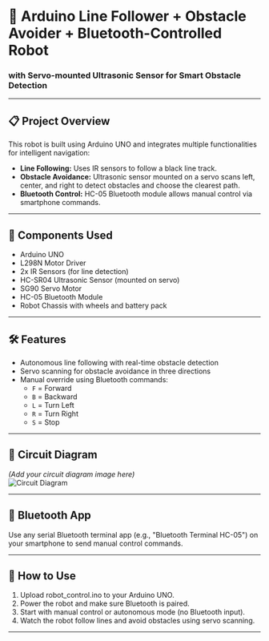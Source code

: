 # 🤖 Arduino Line Follower + Obstacle Avoider + Bluetooth-Controlled Robot  
### with Servo-mounted Ultrasonic Sensor for Smart Obstacle Detection

---

## 📋 Project Overview

This robot is built using Arduino UNO and integrates multiple functionalities for intelligent navigation:  
- **Line Following:** Uses IR sensors to follow a black line track.  
- **Obstacle Avoidance:** Ultrasonic sensor mounted on a servo scans left, center, and right to detect obstacles and choose the clearest path.  
- **Bluetooth Control:** HC-05 Bluetooth module allows manual control via smartphone commands.

---

## 🔧 Components Used

- Arduino UNO  
- L298N Motor Driver  
- 2x IR Sensors (for line detection)  
- HC-SR04 Ultrasonic Sensor (mounted on servo)  
- SG90 Servo Motor  
- HC-05 Bluetooth Module  
- Robot Chassis with wheels and battery pack

---

## 🛠️ Features

- Autonomous line following with real-time obstacle detection  
- Servo scanning for obstacle avoidance in three directions  
- Manual override using Bluetooth commands:  
  - `F` = Forward  
  - `B` = Backward  
  - `L` = Turn Left  
  - `R` = Turn Right  
  - `S` = Stop  

---

## 🔌 Circuit Diagram

*(Add your circuit diagram image here)*  
![Circuit Diagram](circuit_diagram.jpg)

---


## 📡 Bluetooth App

Use any serial Bluetooth terminal app (e.g., "Bluetooth Terminal HC-05") on your smartphone to send manual control commands.

---

## 🚀 How to Use

1. Upload robot_control.ino to your Arduino UNO.  
2. Power the robot and make sure Bluetooth is paired.  
3. Start with manual control or autonomous mode (no Bluetooth input).  
4. Watch the robot follow lines and avoid obstacles using servo scanning.

---


